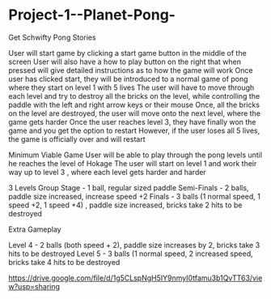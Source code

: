 # Project-1--Planet-Pong-
Get Schwifty Pong Stories

User will start game by clicking a start game button in the middle of the screen
User will also have a how to play button on the right that when pressed will give detailed instructions as to how the game will work
Once user has clicked start, they will be introduced to a normal game of pong where they start on level 1 with 5 lives
The user will have to move through each level and try to destroy all the bricks on the level, while controlling the paddle with the left and right arrow keys or their mouse
Once, all the bricks on the level are destroyed, the user will move onto the next level, where the game gets harder
Once the user reaches level 3, they have finally won the game and you get the option to restart
However, if the user loses all 5 lives, the game is officially over and will restart


Minimum Viable Game
User will be able to play through the pong levels until he reaches the level of Hokage
The user will start on level 1  and work their way up to level 3 , where each level gets harder and harder





3 Levels
Group Stage - 1 ball, regular sized paddle
Semi-Finals - 2 balls, paddle size increased, increase speed +2
Finals - 3 balls (1 normal speed, 1 speed +2, 1 speed +4) , paddle size increased, bricks take 2 hits to be destroyed

Extra Gameplay

Level 4 - 2 balls (both speed + 2), paddle size increases by 2, bricks take 3 hits to be destroyed
Level 5 - 3 balls (1 normal speed, 2 increased speed, bricks take 4 hits to be destroyed



















https://drive.google.com/file/d/1g5CLspNgH5IY9nmyI0tfamu3b1QvTT63/view?usp=sharing
